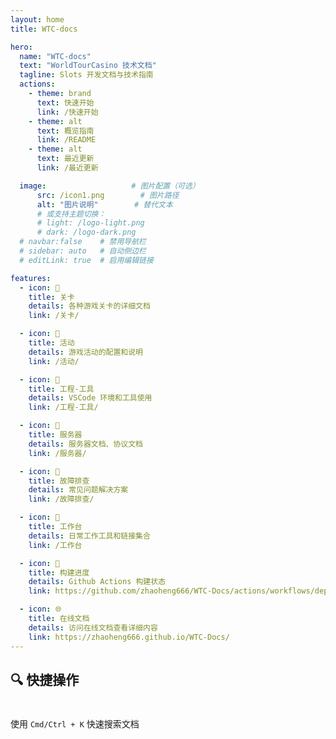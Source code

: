 ```yaml
---
layout: home
title: WTC-docs

hero:
  name: "WTC-docs"
  text: "WorldTourCasino 技术文档"
  tagline: Slots 开发文档与技术指南
  actions:
    - theme: brand
      text: 快速开始
      link: /快速开始
    - theme: alt
      text: 概览指南
      link: /README
    - theme: alt
      text: 最近更新
      link: /最近更新

  image:                   # 图片配置（可选）
      src: /icon1.png        # 图片路径
      alt: "图片说明"        # 替代文本
      # 或支持主题切换：
      # light: /logo-light.png
      # dark: /logo-dark.png
  # navbar:false    # 禁用导航栏
  # sidebar: auto   # 自动侧边栏
  # editLink: true  # 启用编辑链接

features:
  - icon: 🎰
    title: 关卡
    details: 各种游戏关卡的详细文档
    link: /关卡/

  - icon: 🎯
    title: 活动
    details: 游戏活动的配置和说明
    link: /活动/

  - icon: 🔧
    title: 工程-工具
    details: VSCode 环境和工具使用
    link: /工程-工具/

  - icon: 📡
    title: 服务器
    details: 服务器文档、协议文档
    link: /服务器/

  - icon: 🐛
    title: 故障排查
    details: 常见问题解决方案
    link: /故障排查/

  - icon: 🧰
    title: 工作台
    details: 日常工作工具和链接集合
    link: /工作台

  - icon: 🚀
    title: 构建进度
    details: Github Actions 构建状态
    link: https://github.com/zhaoheng666/WTC-Docs/actions/workflows/deploy.yml

  - icon: 🌐
    title: 在线文档
    details: 访问在线文档查看详细内容
    link: https://zhaoheng666.github.io/WTC-Docs/
---
```

## 🔍 快捷操作

<div class="tip custom-block" style="padding-top: 8px">

使用 `Cmd/Ctrl + K` 快速搜索文档

</div>

